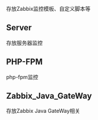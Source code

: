 存放Zabbix监控模板、自定义脚本等

## Server
存放服务器监控

## PHP-FPM
php-fpm监控

## Zabbix_Java_GateWay
存放Zabbix Java GateWay相关
